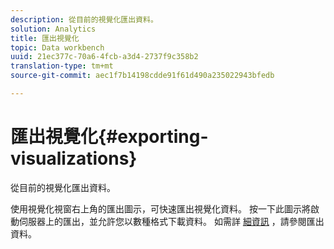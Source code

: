 ```yaml
---
description: 從目前的視覺化匯出資料。
solution: Analytics
title: 匯出視覺化
topic: Data workbench
uuid: 21ec377c-70a6-4fcb-a3d4-2737f9c358b2
translation-type: tm+mt
source-git-commit: aec1f7b14198cdde91f61d490a235022943bfedb

---
```



# 匯出視覺化{#exporting-visualizations}

從目前的視覺化匯出資料。

使用視覺化視窗右上角的匯出圖示，可快速匯出視覺化資料。 按一下此圖示將啟動伺服器上的匯出，並允許您以數種格式下載資料。 如需詳 [細資訊](../../../../home/c-adobe-data-workbench-dashboard/c-exporting-data.md#concept-826596f7c95649b2adbcafd91fad782b) ，請參閱匯出資料。
